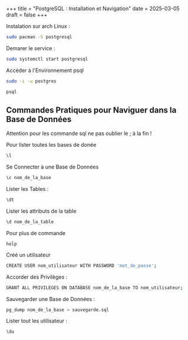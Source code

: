 +++
title = "PostgreSQL : Installation et Navigation"
date = 2025-03-05
draft = false
+++

Instalation sur arch Linux : 

```sh
sudo pacman -S postgresql
```

Demarer le service :
```sh
sudo systemctl start postgresql
```
Accéder à l'Environnement psql
```sh
sudo -i -u postgres
```
```sh
psql
```

## Commandes Pratiques pour Naviguer dans la Base de Données

Attention pour les commande sql ne pas oublier le ; à la fin !

Pour lister toutes les bases de donée

```sh
\l
```

Se Connecter à une Base de Données

```sh
\c nom_de_la_base
```
Lister les Tables :

```sh
\dt
```
Lister les attributs de la table

```sh
\d nom_de_la_table
```

Pour plus de commande

```
help
```

Créé un utilisateur 

```sh
CREATE USER nom_utilisateur WITH PASSWORD 'mot_de_passe';
```

Accorder des Privilèges :

```sh
GRANT ALL PRIVILEGES ON DATABASE nom_de_la_base TO nom_utilisateur;
```

Sauvegarder une Base de Données :
```sh
pg_dump nom_de_la_base > sauvegarde.sql
```

Lister tout les utilisateur :

```sh
\du
```

